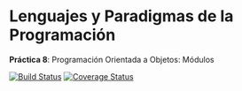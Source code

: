 # Lenguajes y Paradigmas de la Programación #
**Práctica 8**: Programación Orientada a Objetos: Módulos

[![Build Status](https://travis-ci.org/alu0100221879/prct09.svg?branch=master)](https://travis-ci.org/alu0100221879/prct09) [![Coverage Status](https://coveralls.io/repos/alu0100221879/prct09/badge.svg?branch=master&service=github)](https://coveralls.io/github/alu0100221879/prct09?branch=master)
